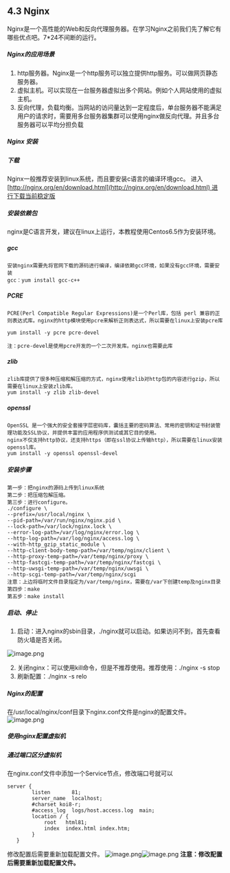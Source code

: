 ## 4.3 Nginx
Nginx是一个高性能的Web和反向代理服务器。在学习Nginx之前我们先了解它有哪些优点吧。7*24不间断的运行。
##### Nginx的应用场景

1. http服务器。Nginx是一个http服务可以独立提供http服务。可以做网页静态服务器。
1. 虚拟主机。可以实现在一台服务器虚拟出多个网站。例如个人网站使用的虚拟主机。
1. 反向代理，负载均衡。当网站的访问量达到一定程度后，单台服务器不能满足用户的请求时，需要用多台服务器集群可以使用nginx做反向代理。并且多台服务器可以平均分担负载
##### Nginx 安装
##### 下载
Nginx一般推荐安装到linux系统，而且要安装c语言的编译环境gcc。
进入[http://nginx.org/en/download.html](http://nginx.org/en/download.html) 进行下载当前稳定版
##### 安装依赖包
nginx是C语言开发，建议在linux上运行，本教程使用Centos6.5作为安装环境。
##### gcc
```
安装nginx需要先将官网下载的源码进行编译，编译依赖gcc环境，如果没有gcc环境，需要安装
gcc：yum install gcc-c++
```
##### PCRE
```
PCRE(Perl Compatible Regular Expressions)是一个Perl库，包括 perl 兼容的正则表达式库。nginx的http模块使用pcre来解析正则表达式，所以需要在linux上安装pcre库

yum install -y pcre pcre-devel

注：pcre-devel是使用pcre开发的一个二次开发库。nginx也需要此库
```
##### zlib
```
zlib库提供了很多种压缩和解压缩的方式，nginx使用zlib对http包的内容进行gzip，所以需要在linux上安装zlib库。
yum install -y zlib zlib-devel
```
##### openssl
```
OpenSSL 是一个强大的安全套接字层密码库，囊括主要的密码算法、常用的密钥和证书封装管理功能及SSL协议，并提供丰富的应用程序供测试或其它目的使用。
nginx不仅支持http协议，还支持https（即在ssl协议上传输http），所以需要在linux安装openssl库。
yum install -y openssl openssl-devel
```
##### 安装步骤
```
第一步：把nginx的源码上传到linux系统
第二步：把压缩包解压缩。
第三步：进行configure。
./configure \
--prefix=/usr/local/nginx \
--pid-path=/var/run/nginx/nginx.pid \
--lock-path=/var/lock/nginx.lock \
--error-log-path=/var/log/nginx/error.log \
--http-log-path=/var/log/nginx/access.log \
--with-http_gzip_static_module \
--http-client-body-temp-path=/var/temp/nginx/client \
--http-proxy-temp-path=/var/temp/nginx/proxy \
--http-fastcgi-temp-path=/var/temp/nginx/fastcgi \
--http-uwsgi-temp-path=/var/temp/nginx/uwsgi \
--http-scgi-temp-path=/var/temp/nginx/scgi
注意：上边将临时文件目录指定为/var/temp/nginx，需要在/var下创建temp及nginx目录
第四步：make
第五步：make install
```
##### 启动、停止

1. 启动：进入nginx的sbin目录，./nginx就可以启动。如果访问不到，首先查看防火墙是否关闭。

![image.png](https://cdn.nlark.com/yuque/0/2019/png/306135/1562462032197-e08d9415-e66b-4211-98f3-19c6b28bf0a5.png#align=left&display=inline&height=299&name=image.png&originHeight=374&originWidth=1000&size=44365&status=done&width=800)

2. 关闭nginx：可以使用kill命令，但是不推荐使用。推荐使用：./nginx -s stop
2. 刷新配置：./nginx -s relo

##### Nginx的配置
在/usr/local/nginx/conf目录下nginx.conf文件是nginx的配置文件。
![image.png](https://cdn.nlark.com/yuque/0/2019/png/306135/1562462111355-a8fb39b2-d340-4330-ad77-d9c0c5f12d86.png#align=left&display=inline&height=363&name=image.png&originHeight=363&originWidth=843&size=23300&status=done&width=843)


##### 使用nginx配置虚拟机
##### 通过端口区分虚拟机
在nginx.conf文件中添加一个Service节点，修改端口号就可以

```
server {
        listen       81;
        server_name  localhost;
        #charset koi8-r;
        #access_log  logs/host.access.log  main;
        location / {
            root   html81;
            index  index.html index.htm;
        }
   }
```
修改配置后需要重新加载配置文件。
![image.png](https://cdn.nlark.com/yuque/0/2019/png/306135/1562462250142-d84ca1e8-7f1e-40d2-9a16-61ea5c091dce.png#align=left&display=inline&height=537&name=image.png&originHeight=671&originWidth=1393&size=64162&status=done&width=1114.4)![image.png](https://cdn.nlark.com/yuque/0/2019/png/306135/1562462265718-b710054e-9cfc-41f2-80a0-7889f183e20d.png#align=left&display=inline&height=583&name=image.png&originHeight=729&originWidth=1333&size=65740&status=done&width=1066.4)
**注意：修改配置后需要重新加载配置文件。**